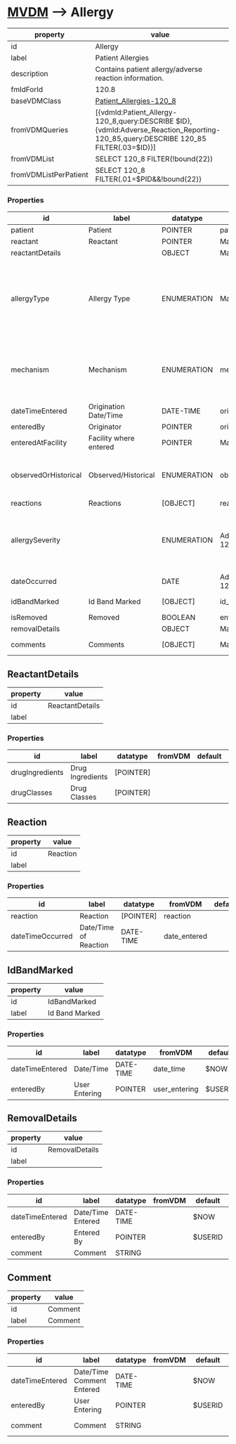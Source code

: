
# [MVDM](TableOfContent.md) --> Allergy 

 property | value 
--- | --- 
 id | Allergy
 label | Patient Allergies
 description | Contains patient allergy/adverse reaction information.
 fmIdForId | 120.8
 baseVDMClass | [Patient_Allergies-120_8](../VDM/Patient_Allergies-120_8.md)
 fromVDMQueries | [{vdmId:Patient_Allergy-120_8,query:DESCRIBE $ID},{vdmId:Adverse_Reaction_Reporting-120_85,query:DESCRIBE 120_85 FILTER(.03=$ID)}]
 fromVDMList | SELECT 120_8 FILTER(!bound(22))
 fromVDMListPerPatient | SELECT 120_8 FILTER(.01=$PID&&!bound(22))

### Properties

| id | label | datatype | fromVDM | default | range | attributes | 
| --- | --- | --- | --- | --- | --- | --- | 
| patient | Patient | POINTER | patient | $PATIENTID |  |  | 
| reactant | Reactant | POINTER | Mapper |  |  | REQUIRED | 
| reactantDetails |  | OBJECT | Mapper |  | [ReactantDetails](#reactantdetails)  |  | 
| allergyType | Allergy Type | ENUMERATION | Mapper |  | <dl><dt>DRUG</dt><dd>0</dd><dt>DRUG, FOOD</dt><dd>1</dd><dt>FOOD</dt><dd>2</dd><dt>OTHER</dt><dd>3</dd></dl> | REQUIRED | 
| mechanism | Mechanism | ENUMERATION | mechanism |  | <dl><dt>ALLERGY</dt><dd>0</dd><dt>PHARMACOLOGIC</dt><dd>1</dd><dt>UNKNOWN</dt><dd>2</dd></dl> | REQUIRED | 
| dateTimeEntered | Origination Date/Time | DATE-TIME | origination_date_time | $NOW |  |  | 
| enteredBy | Originator | POINTER | originator | $USERID |  |  | 
| enteredAtFacility | Facility where entered | POINTER | Mapper |  |  |  | 
| observedOrHistorical | Observed/Historical | ENUMERATION | observed_historical |  | <dl><dt>OBSERVED</dt><dd>0</dd><dt>HISTORICAL</dt><dd>1</dd></dl> | REQUIRED | 
| reactions | Reactions | [OBJECT] | reactions |  | [Reaction](#reaction)  |  | 
| allergySeverity |  | ENUMERATION | Adverse_Reaction_Reporting-120_85:severity |  | <dl><dt>MILD</dt><dd>0</dd><dt>MODERATE</dt><dd>1</dd><dt>SEVERE</dt><dd>2</dd></dl> |  | 
| dateOccurred |  | DATE | Adverse_Reaction_Reporting-120_85:date_time_of_event |  |  |  | 
| idBandMarked | Id Band Marked | [OBJECT] | id_band_marked |  | [IdBandMarked](#idbandmarked)  | CREATE, UPDATE | 
| isRemoved | Removed | BOOLEAN | entered_in_error |  |  |  | 
| removalDetails |  | OBJECT | Mapper |  | [RemovalDetails](#removaldetails)  |  | 
| comments | Comments | [OBJECT] | Mapper |  | [Comment](#comment)  | CREATE, UPDATE | 

## ReactantDetails 

 property | value 
--- | --- 
 id | ReactantDetails
 label | 

### Properties

| id | label | datatype | fromVDM | default | range | attributes | 
| --- | --- | --- | --- | --- | --- | --- | 
| drugIngredients | Drug Ingredients | [POINTER] |  |  |  |  | 
| drugClasses | Drug Classes | [POINTER] |  |  |  |  | 

## Reaction 

 property | value 
--- | --- 
 id | Reaction
 label | 

### Properties

| id | label | datatype | fromVDM | default | range | attributes | 
| --- | --- | --- | --- | --- | --- | --- | 
| reaction | Reaction | [POINTER] | reaction |  |  |  | 
| dateTimeOccurred | Date/Time of Reaction | DATE-TIME | date_entered |  |  |  | 

## IdBandMarked 

 property | value 
--- | --- 
 id | IdBandMarked
 label | Id Band Marked

### Properties

| id | label | datatype | fromVDM | default | range | attributes | 
| --- | --- | --- | --- | --- | --- | --- | 
| dateTimeEntered | Date/Time | DATE-TIME | date_time | $NOW |  |  | 
| enteredBy | User Entering | POINTER | user_entering | $USERID |  |  | 

## RemovalDetails 

 property | value 
--- | --- 
 id | RemovalDetails
 label | 

### Properties

| id | label | datatype | fromVDM | default | range | attributes | 
| --- | --- | --- | --- | --- | --- | --- | 
| dateTimeEntered | Date/Time Entered | DATE-TIME |  | $NOW |  |  | 
| enteredBy | Entered By | POINTER |  | $USERID |  |  | 
| comment | Comment | STRING |  |  |  |  | 

## Comment 

 property | value 
--- | --- 
 id | Comment
 label | Comment

### Properties

| id | label | datatype | fromVDM | default | range | attributes | 
| --- | --- | --- | --- | --- | --- | --- | 
| dateTimeEntered | Date/Time Comment Entered | DATE-TIME |  | $NOW |  |  | 
| enteredBy | User Entering | POINTER |  | $USERID |  |  | 
| comment | Comment | STRING |  |  |  | REQUIRED, UPDATE | 
